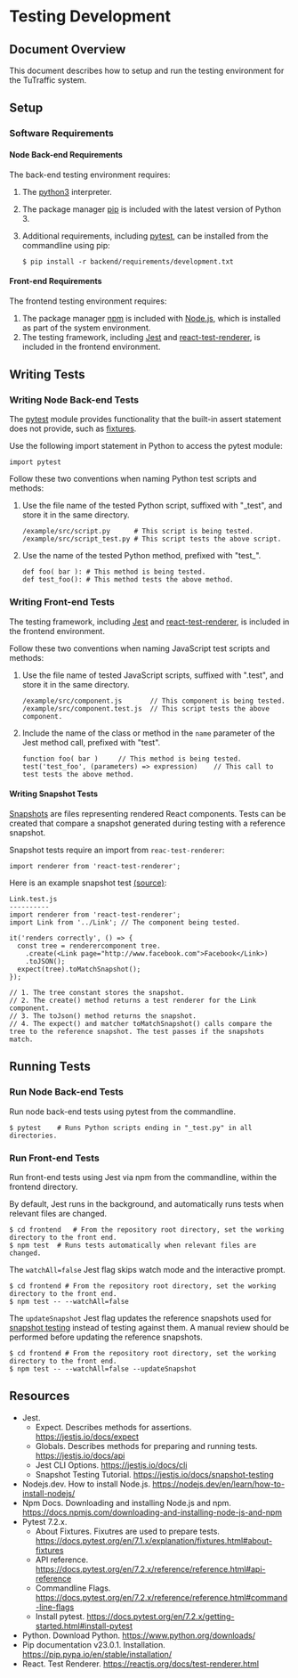 # Testing Development
## **Document Overview**
This document describes how to setup and run the testing environment for the TuTraffic system.

## **Setup**

### **Software Requirements**

#### **Node Back-end Requirements**
The back-end testing environment requires:
1. The [python3](https://www.python.org/downloads/) interpreter.
2. The package manager [pip](https://pip.pypa.io/en/stable/installation/) is included with the latest version of Python 3.
3. Additional requirements, including [pytest](https://docs.pytest.org/en/7.2.x/getting-started.html#install-pytest), can be installed from the commandline using pip:

	```$ pip install -r backend/requirements/development.txt```

#### **Front-end Requirements**
The frontend testing environment requires:
1. The package manager [npm](https://docs.npmjs.com/downloading-and-installing-node-js-and-npm) is included with [Node.js](https://nodejs.dev/en/learn/how-to-install-nodejs/), which is installed as part of the system environment.
2. The testing framework, including [Jest](https://jestjs.io/) and [react-test-renderer](https://reactjs.org/docs/test-renderer.html), is included in the frontend environment.


## **Writing Tests**

### **Writing Node Back-end Tests**

The [pytest](https://docs.pytest.org/en/7.2.x/reference/reference.html#api-reference) module provides functionality that the built-in assert statement does not provide, such as [fixtures](https://docs.pytest.org/en/7.1.x/explanation/fixtures.html#about-fixtures).

Use the following import statement in Python to access the pytest module:
```
import pytest
```

Follow these two conventions when naming Python test scripts and methods:
1. Use the file name of the tested Python script, suffixed with "_test", and store it in the same directory.
	```
	/example/src/script.py		# This script is being tested.
	/example/src/script_test.py	# This script tests the above script.
	```
2. Use the name of the tested Python method, prefixed with "test_".
	```
	def foo( bar ):	# This method is being tested.
	def test_foo():	# This method tests the above method.
	```

### **Writing Front-end Tests**

The testing framework, including [Jest](https://jestjs.io/api) and [react-test-renderer](https://www.npmjs.com/package/react-test-renderer), is included in the frontend environment.

Follow these two conventions when naming JavaScript test scripts and methods:
1. Use the file name of tested JavaScript scripts, suffixed with ".test", and store it in the same directory.
	```
	/example/src/component.js		// This component is being tested.
	/example/src/component.test.js	// This script tests the above component.
	```
2. Include the name of the class or method in the `name` parameter of the Jest method call, prefixed with "test".
	```
	function foo( bar )		// This method is being tested.
	test('test_foo', (parameters) => expression)	// This call to test tests the above method.
	```

#### **Writing Snapshot Tests**

[Snapshots](https://jestjs.io/docs/snapshot-testing) are files representing rendered React components. Tests can be created that compare a snapshot generated during testing with a reference snapshot.

Snapshot tests require an import from `reac-test-renderer`:
```
import renderer from 'react-test-renderer';
```
Here is an example snapshot test [(source)](https://jestjs.io/docs/snapshot-testing):
```
Link.test.js
----------
import renderer from 'react-test-renderer';
import Link from '../Link';	// The component being tested.

it('renders correctly', () => {
  const tree = renderercomponent tree.
    .create(<Link page="http://www.facebook.com">Facebook</Link>)
    .toJSON();
  expect(tree).toMatchSnapshot();
});

// 1. The tree constant stores the snapshot.
// 2. The create() method returns a test renderer for the Link component.
// 3. The toJson() method returns the snapshot.
// 4. The expect() and matcher toMatchSnapshot() calls compare the tree to the reference snapshot. The test passes if the snapshots match.
```

## **Running Tests**

### **Run Node Back-end Tests**

Run node back-end tests using pytest from the commandline.
```
$ pytest	# Runs Python scripts ending in "_test.py" in all directories.
```

### **Run Front-end Tests**

Run front-end tests using Jest via npm from the commandline, within the frontend directory.

By default, Jest runs in the background, and automatically runs tests when relevant files are changed.
```
$ cd frontend	# From the repository root directory, set the working directory to the front end.
$ npm test	# Runs tests automatically when relevant files are changed.
```

The `watchAll=false` Jest flag skips watch mode and the interactive prompt.
```
$ cd frontend # From the repository root directory, set the working directory to the front end.
$ npm test -- --watchAll=false
```

The `updateSnapshot` Jest flag updates the reference snapshots used for [snapshot testing](https://jestjs.io/docs/snapshot-testing) instead of testing against them. A manual review should be performed before updating the reference snapshots.
```
$ cd frontend # From the repository root directory, set the working directory to the front end.
$ npm test -- --watchAll=false --updateSnapshot
```

## Resources
* Jest.
	* Expect. Describes methods for assertions. https://jestjs.io/docs/expect
	* Globals. Describes methods for preparing and running tests. https://jestjs.io/docs/api
	* Jest CLI Options. https://jestjs.io/docs/cli
	* Snapshot Testing Tutorial. https://jestjs.io/docs/snapshot-testing
* Nodejs.dev. How to install Node.js. https://nodejs.dev/en/learn/how-to-install-nodejs/
* Npm Docs. Downloading and installing Node.js and npm. https://docs.npmjs.com/downloading-and-installing-node-js-and-npm
* Pytest 7.2.x.
	* About Fixtures. Fixutres are used to prepare tests. https://docs.pytest.org/en/7.1.x/explanation/fixtures.html#about-fixtures
	* API reference. https://docs.pytest.org/en/7.2.x/reference/reference.html#api-reference
	* Commandline Flags. https://docs.pytest.org/en/7.2.x/reference/reference.html#command-line-flags
	* Install pytest. https://docs.pytest.org/en/7.2.x/getting-started.html#install-pytest
* Python. Download Python. https://www.python.org/downloads/
* Pip documentation v23.0.1. Installation. https://pip.pypa.io/en/stable/installation/
* React. Test Renderer. https://reactjs.org/docs/test-renderer.html
